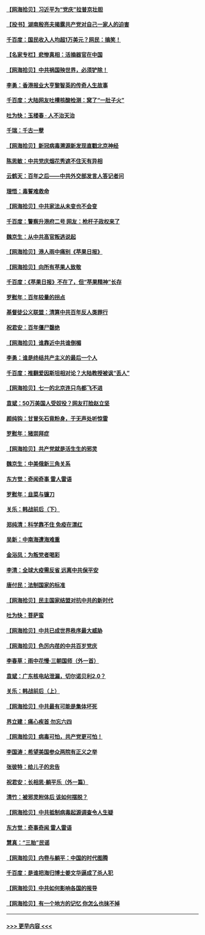 #### [【网海拾贝】习近平为“党庆”拉普京壮胆](../pages/nsc993/n13057781.md?t=07011101) 
#### [【投书】湖南殷亮夫揭露共产党对自己一家人的迫害](../pages/nsc993/n13057744.md?t=07011101) 
#### [千百度：国民收入人均超1万美元？网民：搞笑！](../pages/nsc993/n13057692.md?t=07011101) 
#### [【名家专栏】悲惨真相：活摘器官在中国](../pages/nsc993/n13056611.md?t=07011101) 
#### [【网海拾贝】中共祸国殃世界，必须铲除！](../pages/nsc993/n13056011.md?t=07011101) 
#### [李勇：香港报业大亨黎智英的传奇人生故事](../pages/nsc993/n13055258.md?t=07011101) 
#### [千百度：大陆网友吐槽核酸检测：窝了“一肚子火”](../pages/nsc993/n13055194.md?t=07011101) 
#### [吐为快：玉楼春 · 人不治天治](../pages/nsc993/n13054028.md?t=07011101) 
#### [千瑞：千古一孽](../pages/nsc993/n13054016.md?t=07011101) 
#### [【网海拾贝】新冠病毒溯源新发现直戳北京神经](../pages/nsc993/n13052425.md?t=07011101) 
#### [陈思敏：中共党庆烟花秀遮不住天有异相](../pages/nsc993/n13052020.md?t=07011101) 
#### [云鹤天：百年之后——中共外交部发言人答记者问](../pages/nsc993/n13051604.md?t=07011101) 
#### [理悟：毒誓难救命](../pages/nsc993/n13051601.md?t=07011101) 
#### [【网海拾贝】中共家法从未变也不会变](../pages/nsc993/n13050366.md?t=07011101) 
#### [千百度：警察升港府二号 网友：枪杆子政权来了](../pages/nsc993/n13050261.md?t=07011101) 
#### [魏京生：从中共高官叛逃说起](../pages/nsc993/n13048997.md?t=07011101) 
#### [【网海拾贝】港人雨中痛别《苹果日报》](../pages/nsc993/n13048941.md?t=07011101) 
#### [【网海拾贝】向所有苹果人致敬](../pages/nsc993/n13046795.md?t=07011101) 
#### [千百度：《苹果日报》不在了，但“苹果精神”长存](../pages/nsc993/n13046703.md?t=07011101) 
#### [罗慰年：百年较量的拐点](../pages/nsc993/n13046542.md?t=07011101) 
#### [基督徒公义联盟：清算中共百年反人类罪行](../pages/nsc993/n13046499.md?t=07011101) 
#### [祝君安：百年僵尸罄绝](../pages/nsc993/n13045595.md?t=07011101) 
#### [【网海拾贝】谁靠近中共谁倒楣](../pages/nsc993/n13044667.md?t=07011101) 
#### [李勇：谁是终结共产主义的最后一个人](../pages/nsc993/n13044397.md?t=07011101) 
#### [千百度：推翻爱因斯坦相对论？大陆教授被讽“丢人”](../pages/nsc993/n13043908.md?t=07011101) 
#### [【网海拾贝】七一的北京连只鸟都飞不进](../pages/nsc993/n13041377.md?t=07011101) 
#### [袁斌：50万美国人受奴役？网友打脸赵立坚](../pages/nsc993/n13041330.md?t=07011101) 
#### [颜纯钩：甘冒矢石竟粉身，于无声处听惊雷](../pages/nsc993/n13041140.md?t=07011101) 
#### [罗慰年：猪崇拜症](../pages/nsc993/n13041071.md?t=07011101) 
#### [【网海拾贝】共产党就是活生生的邪灵](../pages/nsc993/n13036627.md?t=07011101) 
#### [魏京生：中美俄新三角关系](../pages/nsc993/n13035986.md?t=07011101) 
#### [东方觉：奇闻奇事 雷人雷语](../pages/nsc993/n13035878.md?t=07011101) 
#### [罗慰年：韭菜与镰刀](../pages/nsc993/n13034374.md?t=07011101) 
#### [关乐：韩战前后（下）](../pages/nsc993/n13034113.md?t=07011101) 
#### [郑纯清：科学靠不住 免疫在漂红](../pages/nsc993/n13034093.md?t=07011101) 
#### [吴新：中南海遭海难重](../pages/nsc993/n13034084.md?t=07011101) 
#### [金浴凤：为叛党者喝彩](../pages/nsc993/n13034058.md?t=07011101) 
#### [李清：全球大疫需反省 远离中共保平安](../pages/nsc993/n13033784.md?t=07011101) 
#### [唐付民：法制国家的标准](../pages/nsc993/n13032944.md?t=07011101) 
#### [【网海拾贝】民主国家结盟对抗中共的新时代](../pages/nsc993/n13031717.md?t=07011101) 
#### [吐为快：菩萨蛮](../pages/nsc993/n13030033.md?t=07011101) 
#### [【网海拾贝】中共已成世界秩序最大威胁](../pages/nsc993/n13028138.md?t=07011101) 
#### [【网海拾贝】色厉内荏的中共百岁党庆](../pages/nsc993/n13025582.md?t=07011101) 
#### [李春草：雨中花慢‧三朝国师（外一首）](../pages/nsc993/n13025567.md?t=07011101) 
#### [袁斌：广东核电站泄漏，切尔诺贝利2.0？](../pages/nsc993/n13025475.md?t=07011101) 
#### [关乐：韩战前后（上）](../pages/nsc993/n13025387.md?t=07011101) 
#### [【网海拾贝】中共最有可能是集体坏死](../pages/nsc993/n13023101.md?t=07011101) 
#### [界立建：痛心疾首 勿忘六四](../pages/nsc993/n13022339.md?t=07011101) 
#### [【网海拾贝】病毒可怕，共产党更可怕！](../pages/nsc993/n13020728.md?t=07011101) 
#### [李国涛：希望美国参众两院有正义之举](../pages/nsc993/n13020674.md?t=07011101) 
#### [张彼特：给儿子的忠告](../pages/nsc993/n13018934.md?t=07011101) 
#### [祝君安：长相思‧躺平乐（外一篇）](../pages/nsc993/n13018923.md?t=07011101) 
#### [清竹：被邪灵附体后 该如何摆脱？](../pages/nsc993/n13018877.md?t=07011101) 
#### [【网海拾贝】中共抵制病毒起源调查令人生疑](../pages/nsc993/n13017785.md?t=07011101) 
#### [东方觉：奇事奇闻 雷人雷语](../pages/nsc993/n13017577.md?t=07011101) 
#### [慧真：“三胎”民谣](../pages/nsc993/n13017394.md?t=07011101) 
#### [【网海拾贝】内卷与躺平：中国的时代图腾](../pages/nsc993/n13016128.md?t=07011101) 
#### [千百度：是谁把海归博士姜文华逼成了杀人犯](../pages/nsc993/n13015218.md?t=07011101) 
#### [【网海拾贝】中共如何影响各国的报导](../pages/nsc993/n13012599.md?t=07011101) 
#### [【网海拾贝】有一个地方的记忆 你怎么也抹不掉](../pages/nsc993/n13009802.md?t=07011101) 

----
#### [ >>> 更早内容 <<< ](../indexes/nsc993-earlier.md)
